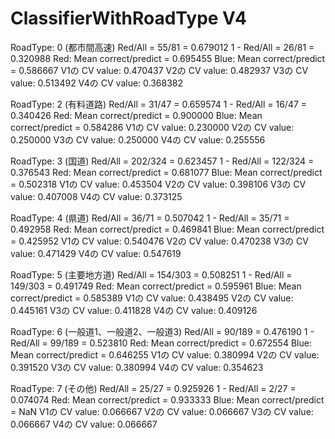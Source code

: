 # ClassifierWithRoadType V4

RoadType: 0 (都市間高速)
Red/All = 55/81 = 0.679012
1 - Red/All = 26/81 = 0.320988
Red: Mean correct/predict = 0.695455
Blue: Mean correct/predict = 0.586667
V1の CV value: 0.470437
V2の CV value: 0.482937
V3の CV value: 0.513492
V4の CV value: 0.368382

RoadType: 2 (有料道路)
Red/All = 31/47 = 0.659574
1 - Red/All = 16/47 = 0.340426
Red: Mean correct/predict = 0.900000
Blue: Mean correct/predict = 0.584286
V1の CV value: 0.230000
V2の CV value: 0.250000
V3の CV value: 0.250000
V4の CV value: 0.255556

RoadType: 3 (国道)
Red/All = 202/324 = 0.623457
1 - Red/All = 122/324 = 0.376543
Red: Mean correct/predict = 0.681077
Blue: Mean correct/predict = 0.502318
V1の CV value: 0.453504
V2の CV value: 0.398106
V3の CV value: 0.407008
V4の CV value: 0.373125

RoadType: 4 (県道)
Red/All = 36/71 = 0.507042
1 - Red/All = 35/71 = 0.492958
Red: Mean correct/predict = 0.469841
Blue: Mean correct/predict = 0.425952
V1の CV value: 0.540476
V2の CV value: 0.470238
V3の CV value: 0.471429
V4の CV value: 0.547619

RoadType: 5 (主要地方道)
Red/All = 154/303 = 0.508251
1 - Red/All = 149/303 = 0.491749
Red: Mean correct/predict = 0.595961
Blue: Mean correct/predict = 0.585389
V1の CV value: 0.438495
V2の CV value: 0.445161
V3の CV value: 0.411828
V4の CV value: 0.409126

RoadType: 6 (一般道1、一般道2、一般道3)
Red/All = 90/189 = 0.476190
1 - Red/All = 99/189 = 0.523810
Red: Mean correct/predict = 0.672554
Blue: Mean correct/predict = 0.646255
V1の CV value: 0.380994
V2の CV value: 0.391520
V3の CV value: 0.380994
V4の CV value: 0.354623

RoadType: 7 (その他)
Red/All = 25/27 = 0.925926
1 - Red/All = 2/27 = 0.074074
Red: Mean correct/predict = 0.933333
Blue: Mean correct/predict = NaN
V1の CV value: 0.066667
V2の CV value: 0.066667
V3の CV value: 0.066667
V4の CV value: 0.066667
